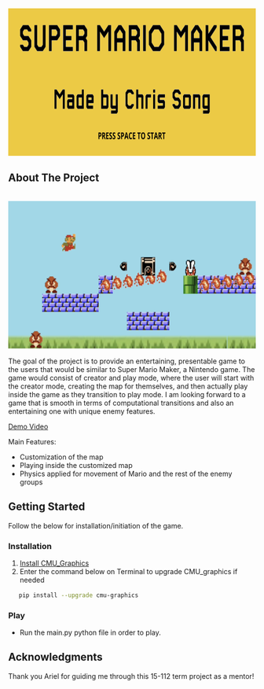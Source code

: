 <!-- Improved compatibility of back to top link: See: https://github.com/othneildrew/Best-README-Template/pull/73 -->
<a name="readme-top"></a>
<!--
*** Thanks for checking out the Best-README-Template. If you have a suggestion
*** that would make this better, please fork the repo and create a pull request
*** or simply open an issue with the tag "enhancement".
*** Don't forget to give the project a star!
*** Thanks again! Now go create something AMAZING! :D
-->

<!-- PROJECT LOGO -->
<br />
<div align="center">
  <a href="https://github.com/csong2023/15-112_TermProject">
    <img src="images/title.png" alt="Logo" width="800" height="300">
  </a>
</div>

<!-- ABOUT THE PROJECT -->
## About The Project

<br />
<div align="center">
  <a href="https://github.com/csong2023/15-112_TermProject">
    <img src="images/gameplay.png" alt="Logo" width="800" height="300">
  </a>
</div>

The goal of the project is to provide an entertaining, presentable game to the users that would be similar to Super Mario Maker, a Nintendo game. The game would consist of creator and play mode, where the user will start with the creator mode, creating the map for themselves, and then actually play inside the game as they transition to play mode. I am looking forward to a game that is smooth in terms of computational transitions and also an entertaining one with unique enemy features.

[Demo Video](https://youtu.be/BL2tXooqICw)

Main Features:
* Customization of the map 
* Playing inside the customized map
* Physics applied for movement of Mario and the rest of the enemy groups


<!-- GETTING STARTED -->
## Getting Started

Follow the below for installation/initiation of the game.

### Installation

1. [Install CMU_Graphics](https://www.cs.cmu.edu/~112/notes/install-cmu-graphics.py)
2. Enter the command below on Terminal to upgrade CMU_graphics if needed

```sh
   pip install --upgrade cmu-graphics
   ```

### Play

* Run the main.py python file in order to play.

## Acknowledgments

Thank you Ariel for guiding me through this 15-112 term project as a mentor!